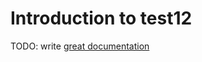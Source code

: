 # Introduction to test12

TODO: write [great documentation](http://jacobian.org/writing/what-to-write/)
